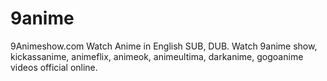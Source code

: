 # 9anime
9Animeshow.com Watch Anime in English SUB, DUB. Watch 9anime show, kickassanime, animeflix, animeok, animeultima, darkanime, gogoanime videos official online.
